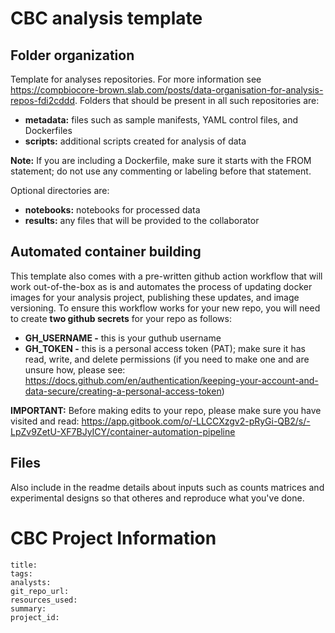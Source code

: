 # CBC analysis template

## Folder organization 
Template for analyses repositories. For more information see https://compbiocore-brown.slab.com/posts/data-organisation-for-analysis-repos-fdi2cddd. Folders that should be present in all such repositories are:

 * **metadata:** files such as sample manifests, YAML control files, and Dockerfiles 
 * **scripts:** additional scripts created for analysis of data

**Note:** If you are including a Dockerfile, make sure it starts with the FROM statement; do not use any commenting or labeling before that statement. 

Optional directories are:

 * **notebooks:** notebooks for processed data
 * **results:** any files that will be provided to the collaborator

## Automated container building
This template also comes with a pre-written github action workflow that will work out-of-the-box as is and automates the process of updating docker images for your analysis project, publishing these updates, and image versioning. To ensure this workflow works for your new repo, you will need to create **two github secrets** for your repo as follows:

* **GH_USERNAME -** this is your guthub username
* **GH_TOKEN -** this is a personal access token (PAT); make sure it has read, write, and delete permissions (if you need to make one and are unsure how, please see:  https://docs.github.com/en/authentication/keeping-your-account-and-data-secure/creating-a-personal-access-token) 

**IMPORTANT:** Before making edits to your repo, please make sure you have visited and read: https://app.gitbook.com/o/-LLCCXzgv2-pRyGi-QB2/s/-LpZv9ZetU-XF7BJyICY/container-automation-pipeline

## Files
Also include in the readme details about inputs such as counts matrices and experimental designs so that otheres and reproduce what you've done.

# CBC Project Information

```
title:
tags:
analysts:
git_repo_url:
resources_used:
summary:
project_id:
```
